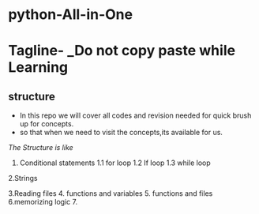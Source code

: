 # python-All-in-One 

# Tagline- _Do not copy paste while Learning

## structure


* In this repo we will cover all codes and revision needed for quick brush up for concepts.
* so that when we need to visit the concepts,its available for us.

_The Structure is like_
1. Conditional statements
  1.1 for loop
  1.2 If loop
  1.3 while loop
  
2.Strings 

3.Reading files
4. functions and variables
5. functions and files
6.memorizing logic
7. 

